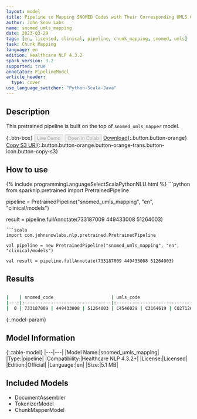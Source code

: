 ```yaml
---
layout: model
title: Pipeline to Mapping SNOMED Codes with Their Corresponding UMLS Codes
author: John Snow Labs
name: snomed_umls_mapping
date: 2023-03-29
tags: [en, licensed, clinical, pipeline, chunk_mapping, snomed, umls]
task: Chunk Mapping
language: en
edition: Healthcare NLP 4.3.2
spark_version: 3.2
supported: true
annotator: PipelineModel
article_header:
  type: cover
use_language_switcher: "Python-Scala-Java"
---
```


## Description

This pretrained pipeline is built on the top of `snomed_umls_mapper` model.

{:.btn-box}
<button class="button button-orange" disabled>Live Demo</button>
<button class="button button-orange" disabled>Open in Colab</button>
[Download](https://s3.amazonaws.com/auxdata.johnsnowlabs.com/clinical/models/snomed_umls_mapping_en_4.3.2_3.2_1680124512179.zip){:.button.button-orange}
[Copy S3 URI](s3://auxdata.johnsnowlabs.com/clinical/models/snomed_umls_mapping_en_4.3.2_3.2_1680124512179.zip){:.button.button-orange.button-orange-trans.button-icon.button-copy-s3}

## How to use



<div class="tabs-box" markdown="1">
{% include programmingLanguageSelectScalaPythonNLU.html %}
```python
from sparknlp.pretrained import PretrainedPipeline

pipeline = PretrainedPipeline("snomed_umls_mapping", "en", "clinical/models")

result = pipeline.fullAnnotate(733187009 449433008 51264003)
```
```scala
import com.johnsnowlabs.nlp.pretrained.PretrainedPipeline

val pipeline = new PretrainedPipeline("snomed_umls_mapping", "en", "clinical/models")

val result = pipeline.fullAnnotate(733187009 449433008 51264003)
```
</div>

## Results

```bash

|    | snomed_code                      | umls_code                      |
|---:|:---------------------------------|:-------------------------------|
|  0 | 733187009 | 449433008 | 51264003 | C4546029 | C3164619 | C0271267 |

```

{:.model-param}
## Model Information

{:.table-model}
|---|---|
|Model Name:|snomed_umls_mapping|
|Type:|pipeline|
|Compatibility:|Healthcare NLP 4.3.2+|
|License:|Licensed|
|Edition:|Official|
|Language:|en|
|Size:|5.1 MB|

## Included Models

- DocumentAssembler
- TokenizerModel
- ChunkMapperModel